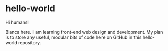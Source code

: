 # hello-world

Hi humans!

Bianca here. I am learning front-end web design and development. My plan is to store any useful, modular bits of code here on GitHub in this hello-world repository.
